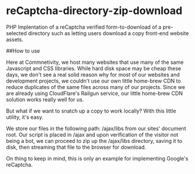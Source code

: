 # reCaptcha-directory-zip-download
PHP Implentation of a reCaptcha verified form-to-download of a pre-selected directory such as letting users download a copy front-end website assets.

##How to use

Here at Commnetivity, we host many websites that use many of the same Javascript and CSS libraries. While hard disk space may
be cheap these days, we don't see a real solid reason why for most of our websites and development projects, we couldn't use
our own little home-brew CDN to reduce duplicates of the same files across many of our projects. Since we are already using
CloudFlare's Railgun service, our little home-brew CDN solution works really well for us.

But what if we want to snatch up a copy to work locally? With this little utility, it's easy.

We store our files in the following path: /ajax/libs from our sites' document root. Our script is placed in /ajax and upon
verification of the visitor not being a bot, we can proceed to zip up the /ajax/libs directory, saving it to disk, then streaming
that file to the browser for download.

On thing to keep in mind, this is only an example for implementing Google's reCaptcha.
